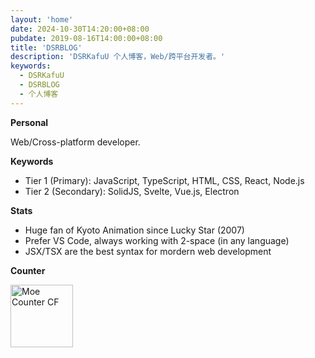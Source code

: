 ```yaml
---
layout: 'home'
date: 2024-10-30T14:20:00+08:00
pubdate: 2019-08-16T14:00:00+08:00
title: 'DSRBLOG'
description: 'DSRKafuU 个人博客，Web/跨平台开发者。'
keywords:
  - DSRKafuU
  - DSRBLOG
  - 个人博客
---
```


**Personal**

Web/Cross-platform developer.

**Keywords**

- Tier 1 (Primary): JavaScript, TypeScript, HTML, CSS, React, Node.js
- Tier 2 (Secondary): SolidJS, Svelte, Vue.js, Electron

**Stats**

- Huge fan of Kyoto Animation since Lucky Star (2007)
- Prefer VS Code, always working with 2-space (in any language)
- JSX/TSX are the best syntax for mordern web development

**Counter**

<a href="https://github.com/dsrkafuu/moe-counter-cf#readme" target="_blank" rel="noopener">
  <img height="100" src="https://count.dsrkafuu.net/dsrkafuu:home" alt="Moe Counter CF" />
</a>

